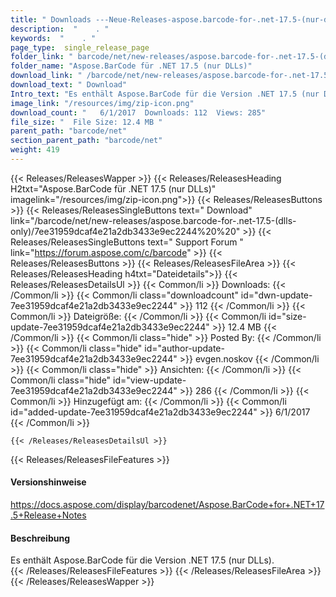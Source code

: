 ```yaml
---
title: " Downloads ---Neue-Releases-aspose.barcode-for-.net-17.5-(nur-dlls) . "
description:  "    . " 
keywords:  "    . " 
page_type:  single_release_page
folder_link: " barcode/net/new-releases/aspose.barcode-for-.net-17.5-(dlls-only)/"
folder_name: "Aspose.BarCode für .NET 17.5 (nur DLLs)"
download_link: " /barcode/net/new-releases/aspose.barcode-for-.net-17.5-(dlls-only)/7ee31959dcaf4e21a2db3433e9ec2244"
download_text: " Download"
Intro_text: "Es enthält Aspose.BarCode für die Version .NET 17.5 (nur DLLs)."
image_link: "/resources/img/zip-icon.png"
download_count: "   6/1/2017  Downloads: 112  Views: 285"
file_size: "  File Size: 12.4 MB "
parent_path: "barcode/net"
section_parent_path: "barcode/net"
weight: 419
---
```


{{< Releases/ReleasesWapper >}}
  {{< Releases/ReleasesHeading H2txt="Aspose.BarCode für .NET 17.5 (nur DLLs)" imagelink="/resources/img/zip-icon.png">}}
  {{< Releases/ReleasesButtons >}}
    {{< Releases/ReleasesSingleButtons text=" Download" link="/barcode/net/new-releases/aspose.barcode-for-.net-17.5-(dlls-only)/7ee31959dcaf4e21a2db3433e9ec2244%20%20" >}}
    {{< Releases/ReleasesSingleButtons text=" Support Forum " link="https://forum.aspose.com/c/barcode" >}}
  {{< Releases/ReleasesButtons >}}
  {{< Releases/ReleasesFileArea >}}
    {{< Releases/ReleasesHeading h4txt="Dateidetails">}}
    {{< Releases/ReleasesDetailsUl >}}
            {{< Common/li >}} Downloads: {{< /Common/li >}}
      {{< Common/li class="downloadcount" id="dwn-update-7ee31959dcaf4e21a2db3433e9ec2244" >}} 112 {{< /Common/li >}}
      {{< Common/li >}} Dateigröße: {{< /Common/li >}}
      {{< Common/li id="size-update-7ee31959dcaf4e21a2db3433e9ec2244" >}} 12.4 MB {{< /Common/li >}} 
      {{< Common/li  class="hide" >}} Posted By: {{< /Common/li >}} 
      {{< Common/li class="hide" id="author-update-7ee31959dcaf4e21a2db3433e9ec2244" >}} evgen.noskov {{< /Common/li >}}
      {{< Common/li class="hide" >}} Ansichten: {{< /Common/li >}}
      {{< Common/li class="hide" id="view-update-7ee31959dcaf4e21a2db3433e9ec2244" >}} 286 {{< /Common/li >}}
      {{< Common/li >}} Hinzugefügt am: {{< /Common/li >}}
      {{< Common/li id="added-update-7ee31959dcaf4e21a2db3433e9ec2244" >}} 6/1/2017 {{< /Common/li >}} 

    {{< /Releases/ReleasesDetailsUl >}}

  {{< Releases/ReleasesFileFeatures >}}
      <h4>Versionshinweise</h4><div> <a href="https://docs.aspose.com/display/barcodenet/Aspose.BarCode+for+.NET+17.5+Release+Notes">https://docs.aspose.com/display/barcodenet/Aspose.BarCode+for+.NET+17.5+Release+Notes</a></div><h4> Beschreibung</h4><div class="HTMLDescription"> Es enthält Aspose.BarCode für die Version .NET 17.5 (nur DLLs).</div>
  {{< /Releases/ReleasesFileFeatures >}}
 {{< /Releases/ReleasesFileArea >}}
{{< /Releases/ReleasesWapper >}}



